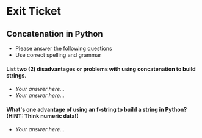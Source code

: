 
# Exit Ticket
## Concatenation in Python

- Please answer the following questions 
- Use correct spelling and grammar

#### List two (2) disadvantages or problems with using concatenation to build strings.
- *Your answer here...*
- *Your answer here...*


#### What's one advantage of using an f-string to build a string in Python?  (HINT: Think numeric data!)
- *Your answer here...*





